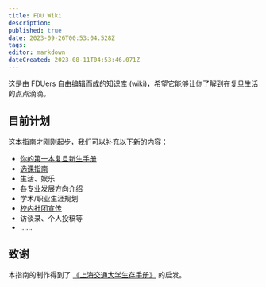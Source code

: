 ```yaml
---
title: FDU Wiki
description: 
published: true
date: 2023-09-26T00:53:04.528Z
tags: 
editor: markdown
dateCreated: 2023-08-11T04:53:46.071Z
---
```


这是由 FDUers 自由编辑而成的知识库 (wiki)，希望它能够让你了解到在复旦生活的点点滴滴。

## 目前计划

这本指南才刚刚起步，我们可以补充以下新的内容：

- [你的第一本复旦新生手册](/zh/fdu/freshman)
- [选课指南](/zh/fdu/studies/选课)
- 生活、娱乐
- 各专业发展方向介绍
- 学术/职业生涯规划
- [校内社团宣传](/zh/fdu/clubs)
- 访谈录、个人投稿等
- ...... 

## 致谢

本指南的制作得到了 [《上海交通大学生存手册》](https://survivesjtu.gitbook.io/survivesjtumanual) 的启发。